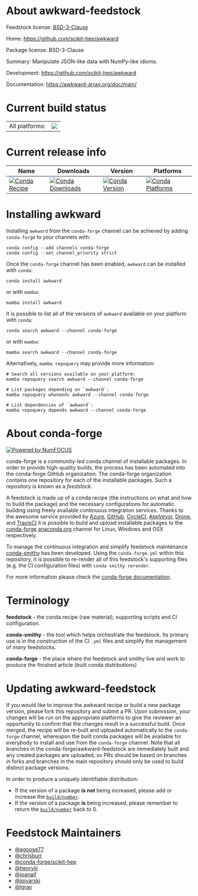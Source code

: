About awkward-feedstock
=======================

Feedstock license: [BSD-3-Clause](https://github.com/conda-forge/awkward-feedstock/blob/main/LICENSE.txt)

Home: https://github.com/scikit-hep/awkward

Package license: BSD-3-Clause

Summary: Manipulate JSON-like data with NumPy-like idioms.

Development: https://github.com/scikit-hep/awkward

Documentation: https://awkward-array.org/doc/main/

Current build status
====================


<table><tr><td>All platforms:</td>
    <td>
      <a href="https://dev.azure.com/conda-forge/feedstock-builds/_build/latest?definitionId=6123&branchName=main">
        <img src="https://dev.azure.com/conda-forge/feedstock-builds/_apis/build/status/awkward-feedstock?branchName=main">
      </a>
    </td>
  </tr>
</table>

Current release info
====================

| Name | Downloads | Version | Platforms |
| --- | --- | --- | --- |
| [![Conda Recipe](https://img.shields.io/badge/recipe-awkward-green.svg)](https://anaconda.org/conda-forge/awkward) | [![Conda Downloads](https://img.shields.io/conda/dn/conda-forge/awkward.svg)](https://anaconda.org/conda-forge/awkward) | [![Conda Version](https://img.shields.io/conda/vn/conda-forge/awkward.svg)](https://anaconda.org/conda-forge/awkward) | [![Conda Platforms](https://img.shields.io/conda/pn/conda-forge/awkward.svg)](https://anaconda.org/conda-forge/awkward) |

Installing awkward
==================

Installing `awkward` from the `conda-forge` channel can be achieved by adding `conda-forge` to your channels with:

```
conda config --add channels conda-forge
conda config --set channel_priority strict
```

Once the `conda-forge` channel has been enabled, `awkward` can be installed with `conda`:

```
conda install awkward
```

or with `mamba`:

```
mamba install awkward
```

It is possible to list all of the versions of `awkward` available on your platform with `conda`:

```
conda search awkward --channel conda-forge
```

or with `mamba`:

```
mamba search awkward --channel conda-forge
```

Alternatively, `mamba repoquery` may provide more information:

```
# Search all versions available on your platform:
mamba repoquery search awkward --channel conda-forge

# List packages depending on `awkward`:
mamba repoquery whoneeds awkward --channel conda-forge

# List dependencies of `awkward`:
mamba repoquery depends awkward --channel conda-forge
```


About conda-forge
=================

[![Powered by
NumFOCUS](https://img.shields.io/badge/powered%20by-NumFOCUS-orange.svg?style=flat&colorA=E1523D&colorB=007D8A)](https://numfocus.org)

conda-forge is a community-led conda channel of installable packages.
In order to provide high-quality builds, the process has been automated into the
conda-forge GitHub organization. The conda-forge organization contains one repository
for each of the installable packages. Such a repository is known as a *feedstock*.

A feedstock is made up of a conda recipe (the instructions on what and how to build
the package) and the necessary configurations for automatic building using freely
available continuous integration services. Thanks to the awesome service provided by
[Azure](https://azure.microsoft.com/en-us/services/devops/), [GitHub](https://github.com/),
[CircleCI](https://circleci.com/), [AppVeyor](https://www.appveyor.com/),
[Drone](https://cloud.drone.io/welcome), and [TravisCI](https://travis-ci.com/)
it is possible to build and upload installable packages to the
[conda-forge](https://anaconda.org/conda-forge) [anaconda.org](https://anaconda.org/)
channel for Linux, Windows and OSX respectively.

To manage the continuous integration and simplify feedstock maintenance
[conda-smithy](https://github.com/conda-forge/conda-smithy) has been developed.
Using the ``conda-forge.yml`` within this repository, it is possible to re-render all of
this feedstock's supporting files (e.g. the CI configuration files) with ``conda smithy rerender``.

For more information please check the [conda-forge documentation](https://conda-forge.org/docs/).

Terminology
===========

**feedstock** - the conda recipe (raw material), supporting scripts and CI configuration.

**conda-smithy** - the tool which helps orchestrate the feedstock.
                   Its primary use is in the construction of the CI ``.yml`` files
                   and simplify the management of *many* feedstocks.

**conda-forge** - the place where the feedstock and smithy live and work to
                  produce the finished article (built conda distributions)


Updating awkward-feedstock
==========================

If you would like to improve the awkward recipe or build a new
package version, please fork this repository and submit a PR. Upon submission,
your changes will be run on the appropriate platforms to give the reviewer an
opportunity to confirm that the changes result in a successful build. Once
merged, the recipe will be re-built and uploaded automatically to the
`conda-forge` channel, whereupon the built conda packages will be available for
everybody to install and use from the `conda-forge` channel.
Note that all branches in the conda-forge/awkward-feedstock are
immediately built and any created packages are uploaded, so PRs should be based
on branches in forks and branches in the main repository should only be used to
build distinct package versions.

In order to produce a uniquely identifiable distribution:
 * If the version of a package **is not** being increased, please add or increase
   the [``build/number``](https://docs.conda.io/projects/conda-build/en/latest/resources/define-metadata.html#build-number-and-string).
 * If the version of a package **is** being increased, please remember to return
   the [``build/number``](https://docs.conda.io/projects/conda-build/en/latest/resources/define-metadata.html#build-number-and-string)
   back to 0.

Feedstock Maintainers
=====================

* [@agoose77](https://github.com/agoose77/)
* [@chrisburr](https://github.com/chrisburr/)
* [@conda-forge/scikit-hep](https://github.com/orgs/conda-forge/teams/scikit-hep/)
* [@henryiii](https://github.com/henryiii/)
* [@ioanaif](https://github.com/ioanaif/)
* [@jpivarski](https://github.com/jpivarski/)
* [@lgray](https://github.com/lgray/)

